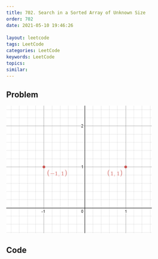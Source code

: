 ```yaml
---
title: 702. Search in a Sorted Array of Unknown Size
order: 702
date: 2021-05-10 19:46:26

layout: leetcode
tags: LeetCode
categories: LeetCode
keywords: LeetCode
topics:
similar:
---
```


## Problem

![image tooltip here](./assets/356-1.png)

## Code

```java

```
